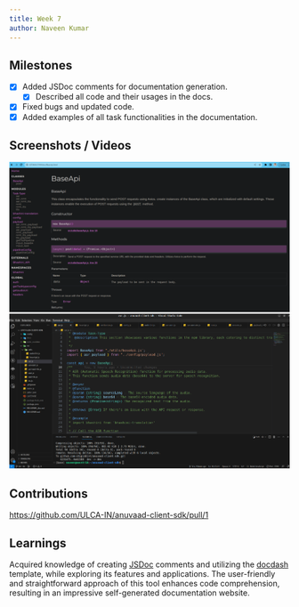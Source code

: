 ```yaml
---
title: Week 7
author: Naveen Kumar
---
```


## Milestones

- [x] Added JSDoc comments for documentation generation.
  - [x] Described all code and their usages in the docs.
- [x] Fixed bugs and updated code.
- [x] Added examples of all task functionalities in the documentation.

## Screenshots / Videos

![jsdoc website view](../images/jsdoc-web.png)
![jsdoc comments in asr.js](../images/jsdoc-comments.png)

## Contributions

https://github.com/ULCA-IN/anuvaad-client-sdk/pull/1

## Learnings

Acquired knowledge of creating [JSDoc](https://jsdoc.app/) comments and utilizing the [docdash](https://www.npmjs.com/package/docdash) template, while exploring its features and applications. The user-friendly and straightforward approach of this tool enhances code comprehension, resulting in an impressive self-generated documentation website.
